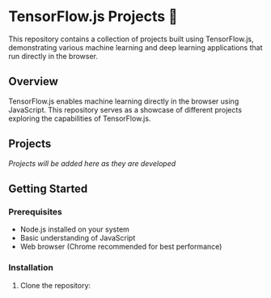 # TensorFlow.js Projects 🧠

This repository contains a collection of projects built using TensorFlow.js, demonstrating various machine learning and deep learning applications that run directly in the browser.

## Overview

TensorFlow.js enables machine learning directly in the browser using JavaScript. This repository serves as a showcase of different projects exploring the capabilities of TensorFlow.js.

## Projects

*Projects will be added here as they are developed*

<!-- Example structure for future projects:
### Project Name
- Description: Brief overview of what the project does
- Demo: Link to live demo
- Key Features:
  - Feature 1
  - Feature 2
- Technologies Used: TensorFlow.js, etc.
-->

## Getting Started

### Prerequisites
- Node.js installed on your system
- Basic understanding of JavaScript
- Web browser (Chrome recommended for best performance)

### Installation
1. Clone the repository:

